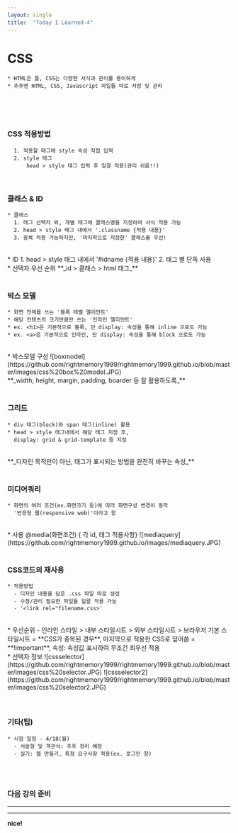 ```yaml
---
layout: single
title:  "Today I Learned-4"
---
```


# CSS
	* HTML은 틀, CSS는 다양한 서식과 관리를 용이하게
	* 추후엔 HTML, CSS, Javascript 파일들 따로 저장 및 관리

<br>
<br>
<br>

  ### CSS 적용방법
	  1. 적용할 태그에 style 속성 직접 입력
	  2. style 태그
		  head > style 태그 입력 후 일괄 적용(관리 쉬움!!)

<br>

  ### 클래스 & ID
    * 클래스
      1. 태그 선택자 외, 개별 태그에 클래스명을 지정하여 서식 적용 가능
      2. head > style 태그 내에서 '.classname {적용 내용}'
      3. 중복 적용 가능하지만, '마지막으로 지정한' 클래스를 우선! 
<br>
    * ID
      1. head > style 태그 내에서 '#idname {적용 내용}'
      2. 태그 별 단독 사용
<br>
	  * 선택자 우선 순위
		  **_id > 클래스 > html 태그_**
		
<br>
<br>

  ### 박스 모델	
    * 화면 전체를 쓰는 '블록 레벨 엘리먼트'
    * 해당 컨텐츠의 크기만큼만 쓰는 '인라인 엘리먼트'
    * ex. <h1>은 기본적으로 블록, 단 display: 속성을 통해 inline 으로도 가능
    * ex. <a>은 기본적으로 인라인, 단 display: 속성을 통해 block 으로도 가능
  <br>
    * 박스모델 구성
![boxmodel](https://github.com/rightmemory1999/rightmemory1999.github.io/blob/master/images/css%20box%20model.JPG)
  <br>
     **_width, height, margin, padding, boarder 등 잘 활용하도록_**

<br>
<br>	

  ### 그리드
    * div 태그(block)와 span 태그(inline) 활용
    * head > style 태그내에서 해당 태그 지정 후,
      display: grid & grid-template 등 지정
<br>   
   **_디자인 목적만이 아닌, 태그가 표시되는 방법을 완전히 바꾸는 속성_**

<br>
<br>	

  ### 미디어쿼리
    * 화면의 여러 조건(ex.화면크기 등)에 따라 화면구성 변경이 동작
      '반응형 웹(responsive web)'이라고 함
  <br>
    * 사용
      @media(화면조건) { 각 id, 태그 적용사항}
![mediaquery](https://github.com/rightmemory1999.github.io/images/mediaquery.JPG)

<br>
<br>	

  ### CSS코드의 재사용
    * 적용방법
      - 디자인 내용을 담은 .css 파일 따로 생성
      - 수정/관리 필요한 파일들 일괄 적용 가능
      - '<link rel="filename.css>'
<br>
    * 우선순위
      - 인라인 스타일 > 내부 스타일시트 > 외부 스타일시트 > 브라우저 기본 스타일시트
        = **CSS가 중복된 경우**, 마지막으로 적용한 CSS로 덮어씀
        = **!important**, 속성: 속성값 표시하여 무조건 최우선 적용
<br>
    * 선택자 정보
![cssselector](https://github.com/rightmemory1999/rightmemory1999.github.io/blob/master/images/css%20selector.JPG)
![cssselector2](https://github.com/rightmemory1999/rightmemory1999.github.io/blob/master/images/css%20selector2.JPG)

	
		
<br>
<br>
<br>

  ### 기타(팁)
    * 시험 일정 - 4/18(월)
      - 서술형 및 객관식: 추후 정리 예정
      - 실기: 웹 만들기, 특정 요구사항 적용(ex. 로그인 창)

<br>
<br>


### 다음 강의 준비


* * *
* * *

**nice!**
